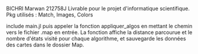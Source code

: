 BICHRI Marwan 212758J
Livrable pour le projet d'informatique scientifique.
Pkg utilisés : Match, Images, Colors

include main.jl puis appeler la fonction appliquer_algos en mettant le chemin vers le fichier .map en entrée.
La fonction affiche la distance parcourue et le nombre d'états visité pour chaque algorithme, et sauvegarde les données des cartes dans le dossier Map.
